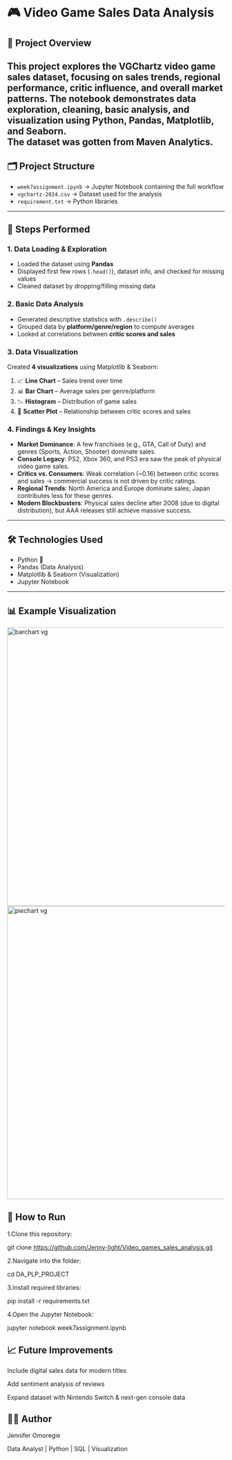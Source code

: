 # 🎮 Video Game Sales Data Analysis  

## 📌 Project Overview  
This project explores the **VGChartz video game sales dataset**, focusing on sales trends, regional performance, critic influence, and overall market patterns. The notebook demonstrates data exploration, cleaning, basic analysis, and visualization using **Python, Pandas,  Matplotlib, and Seaborn**.  
The dataset was gotten from Maven Analytics.
---

## 🗂️ Project Structure  
- `week7assignment.ipynb` → Jupyter Notebook containing the full workflow  
- `vgchartz-2024.csv` → Dataset used for the analysis 
- `requirement.txt` →   Python libraries

---

## 🚀 Steps Performed  

### 1. Data Loading & Exploration  
- Loaded the dataset using **Pandas**  
- Displayed first few rows (`.head()`), dataset info, and checked for missing values  
- Cleaned dataset by dropping/filling missing data  

### 2. Basic Data Analysis  
- Generated descriptive statistics with `.describe()`  
- Grouped data by **platform/genre/region** to compute averages  
- Looked at correlations between **critic scores and sales**  

### 3. Data Visualization  
Created **4 visualizations** using Matplotlib & Seaborn:  
1. 📈 **Line Chart** – Sales trend over time  
2. 📊 **Bar Chart** – Average sales per genre/platform  
3. 📉 **Histogram** – Distribution of game sales  
4. 🔵 **Scatter Plot** – Relationship between critic scores and sales  

### 4. Findings & Key Insights  
- **Market Dominance**: A few franchises (e.g., GTA, Call of Duty) and genres (Sports, Action, Shooter) dominate sales.  
- **Console Legacy**: PS2, Xbox 360, and PS3 era saw the peak of physical video game sales.  
- **Critics vs. Consumers**: Weak correlation (~0.16) between critic scores and sales → commercial success is not driven by critic ratings.  
- **Regional Trends**: North America and Europe dominate sales; Japan contributes less for these genres.  
- **Modern Blockbusters**: Physical sales decline after 2008 (due to digital distribution), but AAA releases still achieve massive success.  

---

## 🛠️ Technologies Used  
- Python 🐍  
- Pandas (Data Analysis)  
- Matplotlib & Seaborn (Visualization)  
- Jupyter Notebook  

---

## 📊 Example Visualization  
 <img width="1101" height="645" alt="barchart vg" src="https://github.com/user-attachments/assets/d66d5f67-c1c4-4b96-8523-44c3fa65c309" />
<img width="1080" height="678" alt="piechart vg" src="https://github.com/user-attachments/assets/b72a6d5a-4967-4d3a-8b93-2077639ea00f" />

## 📌 How to Run

1.Clone this repository:

git clone https://github.com/Jenny-light/Video_games_sales_analysis.git


2.Navigate into the folder:

cd DA_PLP_PROJECT


3.Install required libraries:

pip install -r requirements.txt


4.Open the Jupyter Notebook:

jupyter notebook week7assignment.ipynb

## 📈 Future Improvements

Include digital sales data for modern titles

Add sentiment analysis of reviews

Expand dataset with Nintendo Switch & next-gen console data

## 👩‍💻 Author

Jennifer Omoregie

Data Analyst | Python | SQL | Visualization
